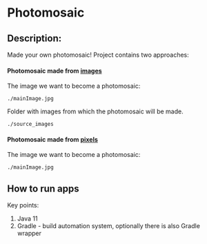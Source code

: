 # Photomosaic

## Description:
Made your own photomosaic!
Project contains two approaches:
#### Photomosaic made from [images](https://github.com/nessime7/Photomosaic/tree/master/src/main/java/com/photomosaic/image)
The image we want to become a photomosaic:
```
./mainImage.jpg
```

Folder with images from which the photomosaic will be made.
```
./source_images
```

#### Photomosaic made from [pixels](https://github.com/nessime7/Photomosaic/tree/master/src/main/java/com/photomosaic/pixel)
The image we want to become a photomosaic:
```
./mainImage.jpg
```

## How to run apps
Key points:
1. Java 11
2. Gradle - build automation system, optionally there is also Gradle wrapper